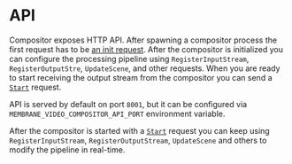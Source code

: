 # API

Compositor exposes HTTP API. After spawning a compositor process the first request has to be [an init request](https://github.com/membraneframework/video_compositor/wiki/API-%E2%80%90-general#init). After the compositor is initialized you can configure the processing pipeline using `RegisterInputStream`, `RegisterOutputStre`, `UpdateScene`, and other requests. When you are ready to start receiving the output stream from the compositor you can send a [`Start`](https://github.com/membraneframework/video_compositor/wiki/API-%E2%80%90-general#start) request.

API is served by default on port `8001`, but it can be configured via `MEMBRANE_VIDEO_COMPOSITOR_API_PORT` environment variable.

After the compositor is started with a [`Start`](https://github.com/membraneframework/video_compositor/wiki/API-%E2%80%90-general#start) request you can keep using `RegisterInputStream`, `RegisterOutputStream`, `UpdateScene` and others to modify the pipeline in real-time.



